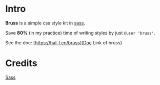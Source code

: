 # Intro

**Bruss** is a simple css style kit in [sass](https://sass-lang.com).

Save **80%** (in my practice) time of writing styles by just `@user 'bruss'`.

See the doc: [https://hal-f.cn/bruss](Doc Link of bruss)


# Credits

[Sass](https://sass-lang.com/)


